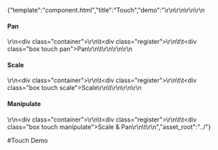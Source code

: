 {"template":"component.html","title":"Touch","demo":"<style>\r\n\t.box { background: #393b3f; border-radius: 3px; color: #fff; text-align: center; }\r\n\r\n\t.box.active { background: #c65032; }\r\n\r\n\t.container { border: 1px solid #ccc; border-radius: 3px; height: 400px; margin: 20px 0; overflow: hidden; position: relative; width: 100%; }\r\n\r\n\t.register { height: 1px; left: 50%; position: absolute; top: 50%; width: 1px; }\r\n\t.box { height: 150px; line-height: 150px; left: -75px; position: absolute; top: -75px; width: 150px; }\r\n</style>\r\n\r\n<script>\r\n\t$(function() {\r\n\t\tvar $targets = $(\".touch\"),\r\n\t\t\t_minX = 10,\r\n\t\t\t_minY = 10;\r\n\r\n\t\t$targets.each(function() {\r\n\t\t\tvar $target = $(this),\r\n\t\t\t\tdata = {\r\n\t\t\t\t\t$container: $target.parents(\".container\"),\r\n\t\t\t\t\t$register:  $target.parents(\".register\")\r\n\t\t\t\t};\r\n\r\n\t\t\t$target.data(\"demo\", data);\r\n\t\t});\r\n\r\n\t\t// Pan\r\n\t\t$(\".pan\").touch({\r\n\t\t\tpan: true\r\n\t\t}).on(\"panstart\", function(e) {\r\n\t\t\tvar $target = $(this),\r\n\t\t\t\tdata = $target.data(\"demo\"),\r\n\t\t\t\toffset = data.$register.position();\r\n\r\n\t\t\tdata.origX = offset.left;\r\n\t\t\tdata.origY = offset.top;\r\n\r\n\t\t\tdata.diffWidth  = $target.outerWidth() / 2;\r\n\t\t\tdata.diffHeight = $target.outerHeight() / 2;\r\n\t\t})\r\n\t\t.on(\"panend\", function(e) {\r\n\t\t\t// ...\r\n\t\t});\r\n\r\n\t\t// Bubbling\r\n\r\n\t\t$(document).on(\"pan\", \".pan\", function(e) {\r\n\t\t\tvar $target = $(this),\r\n\t\t\t\tdata = $target.data(\"demo\"),\r\n\t\t\t\tx = data.origX + e.deltaX,\r\n\t\t\t\ty = data.origY + e.deltaY,\r\n\t\t\t\tminX = _minX + data.diffWidth,\r\n\t\t\t\tminY = _minY + data.diffHeight,\r\n\t\t\t\tmaxX = data.$container.outerWidth()  - minX,\r\n\t\t\t\tmaxY = data.$container.outerHeight() - minY;\r\n\r\n\t\t\tif (x < minX) {\r\n\t\t\t\tx = minX;\r\n\t\t\t}\r\n\t\t\tif (x > maxX) {\r\n\t\t\t\tx = maxX;\r\n\t\t\t}\r\n\t\t\tif (y < minY) {\r\n\t\t\t\ty = minY;\r\n\t\t\t}\r\n\t\t\tif (y > maxY) {\r\n\t\t\t\ty = maxY;\r\n\t\t\t}\r\n\r\n\t\t\tdata.$register.css({\r\n\t\t\t\tleft: x,\r\n\t\t\t\ttop:  y\r\n\t\t\t});\r\n\t\t});\r\n\r\n\t\t// Scale\r\n\t\t$(\".scale\").touch({\r\n\t\t\tscale: true\r\n\t\t}).on(\"scalestart\", function(e) {\r\n\t\t\tvar $target = $(this),\r\n\t\t\t\tdata = $target.data(\"demo\"),\r\n\t\t\t\toffset = $target.position();\r\n\r\n\t\t\tdata.origWidth  = $target.outerWidth();\r\n\t\t\tdata.origHeight = $target.outerHeight();\r\n\t\t})\r\n\t\t.on(\"scaleend\", function(e) {\r\n\t\t\t// ...\r\n\t\t})\r\n\t\t.on(\"scale\", function(e) {\r\n\t\t\tvar $target = $(this),\r\n\t\t\t\tdata = $target.data(\"demo\")\r\n\t\t\t\twidth  = data.origWidth  * e.scale,\r\n\t\t\t\theight = data.origHeight * e.scale,\r\n\t\t\t\tminWidth  = 150,\r\n\t\t\t\tminHeight = 150,\r\n\t\t\t\tmaxH = data.$container.outerHeight() - 20,\r\n\t\t\t\tmaxW = data.$container.outerWidth()  - 20,\r\n\t\t\t\tmaxWidth  = (maxH > maxW) ? maxW : maxH,\r\n\t\t\t\tmaxHeight = (maxH > maxW) ? maxW : maxH;\r\n\r\n\t\t\tif (width < minWidth) {\r\n\t\t\t\twidth = minWidth;\r\n\t\t\t}\r\n\t\t\tif (width > maxWidth) {\r\n\t\t\t\twidth = maxWidth;\r\n\t\t\t}\r\n\r\n\t\t\tif (height < minHeight) {\r\n\t\t\t\theight = minHeight;\r\n\t\t\t}\r\n\t\t\tif (height > maxHeight) {\r\n\t\t\t\theight = maxHeight;\r\n\t\t\t}\r\n\r\n\t\t\t$target.css({\r\n\t\t\t\twidth:  width,\r\n\t\t\t\theight: height,\r\n\t\t\t\tlineHeight: height + \"px\",\r\n\t\t\t\tleft: -(width / 2),\r\n\t\t\t\ttop:  -(height / 2)\r\n\t\t\t});\r\n\t\t});\r\n\r\n\t\t// Manipulate\r\n\t\t$(\".manipulate\").touch({\r\n\t\t\tpan: true,\r\n\t\t\tscale: true\r\n\t\t}).on(\"scalestart\", function(e) {\r\n\t\t\tvar $target = $(this),\r\n\t\t\t\tdata = $target.data(\"demo\"),\r\n\t\t\t\toffset = data.$register.position();\r\n\r\n\t\t\tdata.origX = offset.left;\r\n\t\t\tdata.origY = offset.top;\r\n\r\n\t\t\tdata.origWidth  = $target.outerWidth();\r\n\t\t\tdata.origHeight = $target.outerHeight();\r\n\t\t})\r\n\t\t.on(\"scaleend\", function(e) {\r\n\t\t\t// ...\r\n\t\t})\r\n\t\t.on(\"scale\", function(e) {\r\n\t\t\tvar $target = $(this),\r\n\t\t\t\tdata = $target.data(\"demo\")\r\n\t\t\t\twidth  = data.origWidth  * e.scale,\r\n\t\t\t\theight = data.origHeight * e.scale,\r\n\t\t\t\t// pan\r\n\t\t\t\tx = data.origX + e.deltaX,\r\n\t\t\t\ty = data.origY + e.deltaY,\r\n\t\t\t\tminX = _minX,\r\n\t\t\t\tminY = _minY,\r\n\t\t\t\tmaxX = data.$container.outerWidth()  - minX,\r\n\t\t\t\tmaxY = data.$container.outerHeight() - minY,\r\n\t\t\t\t// scale\r\n\t\t\t\tminWidth  = 150,\r\n\t\t\t\tminHeight = 150,\r\n\t\t\t\tmaxWidth = 600,\r\n\t\t\t\tmaxHeight = 600;\r\n\r\n\t\t\tif (x < minX) {\r\n\t\t\t\tx = minX;\r\n\t\t\t}\r\n\t\t\tif (x > maxX) {\r\n\t\t\t\tx = maxX;\r\n\t\t\t}\r\n\t\t\tif (y < minY) {\r\n\t\t\t\ty = minY;\r\n\t\t\t}\r\n\t\t\tif (y > maxY) {\r\n\t\t\t\ty = maxY;\r\n\t\t\t}\r\n\r\n\t\t\tdata.$register.css({\r\n\t\t\t\tleft: x,\r\n\t\t\t\ttop:  y\r\n\t\t\t});\r\n\r\n\t\t\tif (width < minWidth) {\r\n\t\t\t\twidth = minWidth;\r\n\t\t\t}\r\n\t\t\tif (width > maxWidth) {\r\n\t\t\t\twidth = maxWidth;\r\n\t\t\t}\r\n\r\n\t\t\tif (height < minHeight) {\r\n\t\t\t\theight = minHeight;\r\n\t\t\t}\r\n\t\t\tif (height > maxHeight) {\r\n\t\t\t\theight = maxHeight;\r\n\t\t\t}\r\n\r\n\t\t\t$target.css({\r\n\t\t\t\twidth:  width,\r\n\t\t\t\theight: height,\r\n\t\t\t\tlineHeight: height + \"px\",\r\n\t\t\t\tleft: -(width / 2),\r\n\t\t\t\ttop:  -(height / 2)\r\n\t\t\t});\r\n\t\t});\r\n\t});\r\n</script>\r\n\r\n<h4>Pan</h4>\r\n<div class=\"container\">\r\n\t<div class=\"register\">\r\n\t\t<div class=\"box touch pan\">Pan</div>\r\n\t</div>\r\n</div>\r\n\r\n<h4>Scale</h4>\r\n<div class=\"container\">\r\n\t<div class=\"register\">\r\n\t\t<div class=\"box touch scale\">Scale</div>\r\n\t</div>\r\n</div>\r\n\r\n<h4>Manipulate</h4>\r\n<div class=\"container\">\r\n\t<div class=\"register\">\r\n\t\t<div class=\"box touch manipulate\">Scale &amp; Pan</div>\r\n\t</div>\r\n</div>","asset_root":"../"}

 #Touch Demo